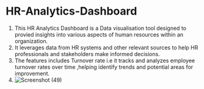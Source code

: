 # HR-Analytics-Dashboard
1. This HR Analytics Dashboard is a Data visualisation tool designed to provied insights into various aspects of human resources within an organization.
2. It leverages data from HR systems and other relevant sources to help HR professionals and stakeholders make informed decisions.
3. The features includes Turnover rate i.e it tracks and analyzes employee turnover rates over time ,helping identify trends and potential areas for improvement.
4.   ![Screenshot (49)](https://github.com/peelidramuk/HR-Analytics-Dashboard/assets/134531773/2200d6f7-a03d-4f4f-ab28-6f792339b523)
